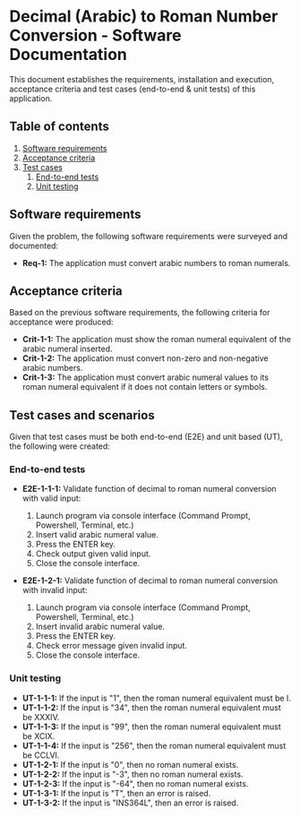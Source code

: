 # Decimal (Arabic) to Roman Number Conversion - Software Documentation
This document establishes the requirements, installation and execution, acceptance criteria and test cases (end-to-end & unit tests) of this application.

## Table of contents
1. [Software requirements](#software-requirements)
2. [Acceptance criteria](#acceptance-criteria)
3. [Test cases](#test-cases)
    1. [End-to-end tests](#end-to-end-tests)
    2. [Unit testing](#unit-testing)

## Software requirements
Given the problem, the following software requirements were surveyed and documented:

- **Req-1:** The application must convert arabic numbers to roman numerals.

## Acceptance criteria
Based on the previous software requirements, the following criteria for acceptance were produced:

- **Crit-1-1:** The application must show the roman numeral equivalent of the arabic numeral inserted.
- **Crit-1-2:** The application must convert non-zero and non-negative arabic numbers.
- **Crit-1-3:** The application must convert arabic numeral values to its roman numeral equivalent if it does not contain letters or symbols.

## Test cases and scenarios
Given that test cases must be both end-to-end (E2E) and unit based (UT), the following were created: 

### End-to-end tests
- **E2E-1-1-1:** Validate function of decimal to roman numeral conversion with valid input:
  1. Launch program via console interface (Command Prompt, Powershell, Terminal, etc.)
  2. Insert valid arabic numeral value.
  3. Press the ENTER key.
  4. Check output given valid input.
  5. Close the console interface.

- **E2E-1-2-1:** Validate function of decimal to roman numeral conversion with invalid input:
  1. Launch program via console interface (Command Prompt, Powershell, Terminal, etc.)
  2. Insert invalid arabic numeral value.
  3. Press the ENTER key.
  4. Check error message given invalid input.
  5. Close the console interface.

### Unit testing
- **UT-1-1-1:** If the input is "1", then the roman numeral equivalent must be I.
- **UT-1-1-2:** If the input is "34", then the roman numeral equivalent must be XXXIV.
- **UT-1-1-3:** If the input is "99", then the roman numeral equivalent must be XCIX.
- **UT-1-1-4:** If the input is "256", then the roman numeral equivalent must be CCLVI.
- **UT-1-2-1:** If the input is "0", then no roman numeral exists.
- **UT-1-2-2:** If the input is "-3", then no roman numeral exists.
- **UT-1-2-3:** If the input is "-64", then no roman numeral exists.
- **UT-1-3-1:** If the input is "T", then an error is raised.
- **UT-1-3-2:** If the input is "INS364L", then an error is raised.